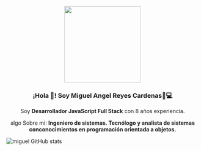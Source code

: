 <p align="center" width="300">
   <img align="center" width="200" src="" />
   <h3 align="center">¡Hola 👋! Soy Miguel Angel Reyes Cardenas🏻‍💻</h3>
</p>

<p align="center">Soy <strong>Desarrollador JavaScript Full Stack</strong> con 8 años experiencia.</p>
<p align="center">algo Sobre mi: <strong>Ingeniero de sistemas.
Tecnólogo y analista de sistemas conconocimientos en
programación orientada a objetos.</strong></p>

![miguel GitHub stats](https://github-readme-stats.vercel.app/api?username=mig23ang&show_icons=true)

